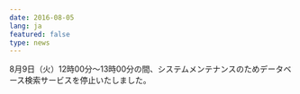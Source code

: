 ```yaml
---
date: 2016-08-05
lang: ja
featured: false
type: news
---
```

8月9日（火）12時00分～13時00分の間、システムメンテナンスのためデータベース検索サービスを停止いたしました。
